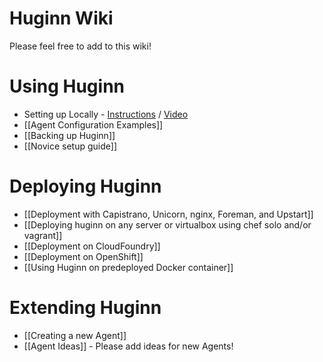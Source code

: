 # Huginn Wiki

Please feel free to add to this wiki!

# Using Huginn

* Setting up Locally - [Instructions](https://gist.github.com/mjhea0/b6b58eefc38985380ff9) / [Video](http://www.youtube.com/watch?v=xJTwaRl2_Iw)
* [[Agent Configuration Examples]]
* [[Backing up Huginn]]
* [[Novice setup guide]]

# Deploying Huginn

* [[Deployment with Capistrano, Unicorn, nginx, Foreman, and Upstart]]
* [[Deploying huginn on any server or virtualbox using chef solo and/or vagrant]]
* [[Deployment on CloudFoundry]]
* [[Deployment on OpenShift]]
* [[Using Huginn on predeployed Docker container]]

# Extending Huginn

* [[Creating a new Agent]]
* [[Agent Ideas]] - Please add ideas for new Agents!
